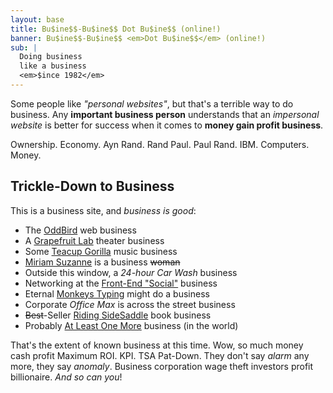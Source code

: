 ```yaml
---
layout: base
title: Bu$ine$$-Bu$ine$$ Dot Bu$ine$$ (online!)
banner: Bu$ine$$-Bu$ine$$ <em>Dot Bu$ine$$</em> (online!)
sub: |
  Doing business
  like a business
  <em>$ince 1982</em>
---
```


Some people like _"personal websites"_,
but that's a terrible way to do business.
Any **important business person** understands
that an _impersonal website_ is better
for success when it comes to
**money gain profit business**.

Ownership. Economy. Ayn Rand.
Rand Paul. Paul Rand.
IBM. Computers. Money.

## Trickle-Down to Business

This is a business site,
and _business is good_:

- The [OddBird](https://www.oddbird.net) web business
- A [Grapefruit Lab](https://grapefruitlab.com) theater business
- Some [Teacup Gorilla](https://teacup-gorilla.com) music business
- [Miriam Suzanne](https://miriamsuzanne.com) is a business ~~woman~~
- Outside this window, a _24-hour Car Wash_ business
- Networking at the [Front-End "Social"](https://front-end.social) business
- Eternal [Monkeys Typing](https://monkey.writr.art/) might do a business
- Corporate _Office Max_ is across the street business
- ~~Best~~-Seller [Riding SideSaddle](https://ridingsidesaddle.com) book business
- Probably [At Least One More](https://business.business-business.business/)
  business (in the world)

That's the extent of known business at this time.
Wow, so much money cash profit Maximum ROI. KPI. TSA Pat-Down.
They don't say _alarm_ any more, they say _anomaly_.
Business corporation wage theft investors profit billionaire.
_And so can you_!
